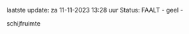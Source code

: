 laatste update: 
za 11-11-2023 13:28   uur 
Status: FAALT - geel - 
<div class="service Y">schijfruimte</div>